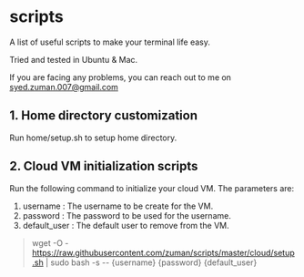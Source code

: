 # scripts

A list of useful scripts to make your terminal life easy.

Tried and tested in Ubuntu & Mac.

If you are facing any problems, you can reach out to me on syed.zuman.007@gmail.com

## 1.  Home directory customization

Run home/setup.sh to setup home directory.

## 2. Cloud VM initialization scripts

Run the following command to initialize your cloud VM. The parameters are:

<ol>
<li> username : The username to be create for the VM. </li>
<li> password : The password to be used for the username. </li>
<li> default_user : The default user to remove from the VM. </li>
</ol>

> wget -O - https://raw.githubusercontent.com/zuman/scripts/master/cloud/setup.sh | sudo bash -s -- {username} {password} {default_user}